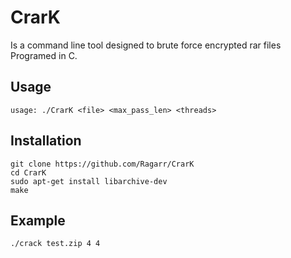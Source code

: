 # CrarK
Is a command line tool designed to brute force encrypted rar files
Programed in C.

## Usage
```
usage: ./CrarK <file> <max_pass_len> <threads>
```
## Installation
```
git clone https://github.com/Ragarr/CrarK
cd CrarK
sudo apt-get install libarchive-dev
make
```
## Example
```
./crack test.zip 4 4
```
